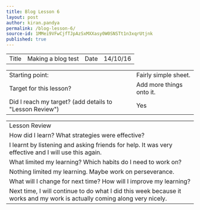 ```yaml
---
title: Blog Lesson 6
layout: post
author: kiran.pandya
permalink: /blog-lesson-6/
source-id: 1MMei9VFwCjfTJpAzSxMXXasy0W0SNSTt1n3xqrUtjnk
published: true
---
```

<table>
  <tr>
    <td>Title</td>
    <td>Making a blog test</td>
    <td>Date</td>
    <td>14/10/16</td>
  </tr>
</table>


<table>
  <tr>
    <td>Starting point:</td>
    <td>Fairly simple sheet.</td>
  </tr>
  <tr>
    <td>Target for this lesson?</td>
    <td>Add more things onto it.</td>
  </tr>
  <tr>
    <td>Did I reach my target? 
(add details to "Lesson Review")</td>
    <td> Yes</td>
  </tr>
</table>


<table>
  <tr>
    <td>Lesson Review</td>
  </tr>
  <tr>
    <td>How did I learn? What strategies were effective? </td>
  </tr>
  <tr>
    <td>I learnt by listening and asking friends for help. It was very effective and I will use this again.</td>
  </tr>
  <tr>
    <td>What limited my learning? Which habits do I need to work on? </td>
  </tr>
  <tr>
    <td>Nothing limited my learning. Maybe work on perseverance.</td>
  </tr>
  <tr>
    <td>What will I change for next time? How will I improve my learning?</td>
  </tr>
  <tr>
    <td>Next time, I will continue to do what I did this week because it works and my work is actually coming along very nicely.</td>
  </tr>
</table>


